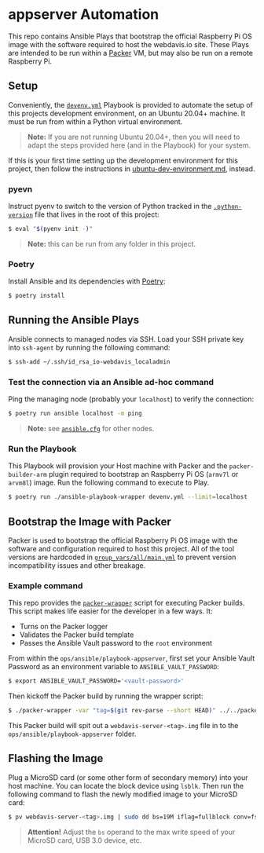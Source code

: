 # appserver Automation

This repo contains Ansible Plays that bootstrap the official Raspberry Pi OS image with the
software required to host the webdavis.io site. These Plays are intended to be run within a
[Packer](https://www.packer.io/) VM, but may also be run on a remote Raspberry Pi.

## Setup

Conveniently, the [`devenv.yml`](./devenv.yml) Playbook is provided to automate the setup of
this projects development environment, on an Ubuntu 20.04+ machine. It must be run from within
a Python virtual environment.

> **Note:** If you are not running Ubuntu 20.04+, then you will need to adapt the steps
> provided here (and in the Playbook) for your system.

If this is your first time setting up the development environment for this project, then follow
the instructions in [ubuntu-dev-environment.md](../../../docs/ubuntu-dev-environment.md),
instead.

### pyevn

Instruct pyenv to switch to the version of Python tracked in the
[`.python-version`](../../../.python-version) file that lives in the root of this project:

```bash
$ eval "$(pyenv init -)"
```

> **Note:** this can be run from any folder in this project.

### Poetry

Install Ansible and its dependencies with [Poetry](https://python-poetry.org/):

```bash
$ poetry install
```

## Running the Ansible Plays

Ansible connects to managed nodes via SSH. Load your SSH private key into `ssh-agent` by
running the following command:

```bash
$ ssh-add ~/.ssh/id_rsa_io-webdavis_localadmin
```

### Test the connection via an Ansible ad-hoc command

Ping the managing node (probably your `localhost`) to verify the connection:

```bash
$ poetry run ansible localhost -m ping
```

> **Note:** see [`ansible.cfg`](./ansible.cfg) for other nodes.

### Run the Playbook

This Playbook will provision your Host machine with Packer and the `packer-builder-arm` plugin
required to bootstrap an Raspberry Pi OS (`armv7l` or `arvm8l`) image. Run the following
command to execute to Play.

```bash
$ poetry run ./ansible-playbook-wrapper devenv.yml --limit=localhost
```

## Bootstrap the Image with Packer

Packer is used to bootstrap the official Raspberry Pi OS image with the software and
configuration required to host this project. All of the tool versions are hardcoded in
[`group_vars/all/main.yml`](./group_vars/all/main.yml) to prevent version incompatibility
issues and other breakage.

### Example command

This repo provides the [`packer-wrapper`](./packer-wrapper) script for executing Packer builds.
This script makes life easier for the developer in a few ways. It:

- Turns on the Packer logger
- Validates the Packer build template
- Passes the Ansible Vault password to the `root` environment

From within the `ops/ansible/playbook-appserver`, first set your Ansible Vault Password as an
environment variable to `ANSIBLE_VAULT_PASSWORD`:

```bash
$ export ANSIBLE_VAULT_PASSWORD='<vault-password>'
```

Then kickoff the Packer build by running the wrapper script:

```bash
$ ./packer-wrapper -var "tag=$(git rev-parse --short HEAD)" ../../packer/build_webdavis-server.pkr.hcl
```

This Packer build will spit out a `webdavis-server-<tag>.img` file in to the
`ops/ansible/playbook-appserver` folder.

## Flashing the Image

Plug a MicroSD card (or some other form of secondary memory) into your host machine. You can
locate the block device using `lsblk`. Then run the following command to flash the newly
modified image to your MicroSD card:

```bash
$ pv webdavis-server-<tag>.img | sudo dd bs=19M iflag=fullblock conv=fsync of=/dev/sdb
```

> **Attention!** Adjust the `bs` operand to the max write speed of your MicroSD card, USB 3.0
> device, etc.
